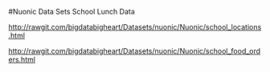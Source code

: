 #Nuonic Data Sets
School Lunch Data

http://rawgit.com/bigdatabigheart/Datasets/nuonic/Nuonic/school_locations.html


http://rawgit.com/bigdatabigheart/Datasets/nuonic/Nuonic/school_food_orders.html